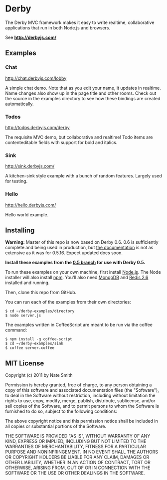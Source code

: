 # Derby

The Derby MVC framework makes it easy to write realtime, collaborative applications that run in both Node.js and browsers.

See **http://derbyjs.com/**

## Examples

### Chat

http://chat.derbyjs.com/lobby

A simple chat demo. Note that as you edit your name, it updates in realtime. Name changes also show up in the page title and other rooms. Check out the source in the examples directory to see how these bindings are created automatically.

### Todos

http://todos.derbyjs.com/derby

The requisite MVC demo, but collaborative and realtime! Todo items are
contenteditable fields with support for bold and italics.

### Sink

http://sink.derbyjs.com/

A kitchen-sink style example with a bunch of random features. Largely used for testing.

### Hello

http://hello.derbyjs.com/

Hello world example.

## Installing

**Warning:** Master of this repo is now based on Derby 0.6. 0.6 is sufficiently complete and being used in production, but [the documentation](http://derbyjs.com/docs/derby-0.6) is not as extensive as it was for 0.5.16. Expect updated docs soon.

**Install these examples from the [0.5 branch](https://github.com/codeparty/derby-examples/tree/0.5) for use with Derby 0.5.**

To run these examples on your own machine, first install [Node.js](http://nodejs.org/#download). The Node installer will also install [npm](http://npmjs.org/). You'll also need [MongoDB](http://www.mongodb.org/downloads) and [Redis 2.6](http://redis.io/download) installed and running.

Then, clone this repo from GitHub.

You can run each of the examples from their own directories:

```
$ cd ~/derby-examples/directory
$ node server.js
```

The examples written in CoffeeScript are meant to be run via the coffee command:

```
$ npm install -g coffee-script
$ cd ~/derby-examples/sink
$ coffee server.coffee
```

## MIT License
Copyright (c) 2011 by Nate Smith

Permission is hereby granted, free of charge, to any person obtaining a copy
of this software and associated documentation files (the "Software"), to deal
in the Software without restriction, including without limitation the rights
to use, copy, modify, merge, publish, distribute, sublicense, and/or sell
copies of the Software, and to permit persons to whom the Software is
furnished to do so, subject to the following conditions:

The above copyright notice and this permission notice shall be included in
all copies or substantial portions of the Software.

THE SOFTWARE IS PROVIDED "AS IS", WITHOUT WARRANTY OF ANY KIND, EXPRESS OR
IMPLIED, INCLUDING BUT NOT LIMITED TO THE WARRANTIES OF MERCHANTABILITY,
FITNESS FOR A PARTICULAR PURPOSE AND NONINFRINGEMENT. IN NO EVENT SHALL THE
AUTHORS OR COPYRIGHT HOLDERS BE LIABLE FOR ANY CLAIM, DAMAGES OR OTHER
LIABILITY, WHETHER IN AN ACTION OF CONTRACT, TORT OR OTHERWISE, ARISING FROM,
OUT OF OR IN CONNECTION WITH THE SOFTWARE OR THE USE OR OTHER DEALINGS IN
THE SOFTWARE.
